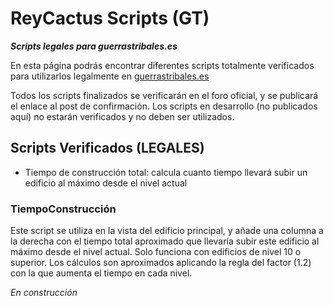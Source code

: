 # ReyCactus Scripts (GT)
**_Scripts legales para guerrastribales.es_**

En esta página podrás encontrar diferentes scripts totalmente verificados para utilizarlos legalmente en [guerrastribales.es](http://www.guerrastribales.es)

Todos los scripts finalizados se verificarán en el foro oficial, y se publicará el enlace al post de confirmación. Los scripts en desarrollo (no publicados aquí) no estarán verificados y no deben ser utilizados.

## Scripts Verificados (LEGALES)

- Tiempo de construcción total: calcula cuanto tiempo llevará subir un edificio al máximo desde el nivel actual

### TiempoConstrucción
Este script se utiliza en la vista del edificio principal, y añade una columna a la derecha con el tiempo total aproximado que llevaría subir este edificio al máximo desde el nivel actual. Solo funciona con edificios de nivel 10 o superior. Los cálculos son aproximados aplicando la regla del factor (1.2) con la que aumenta el tiempo en cada nivel.

_En construcción_
